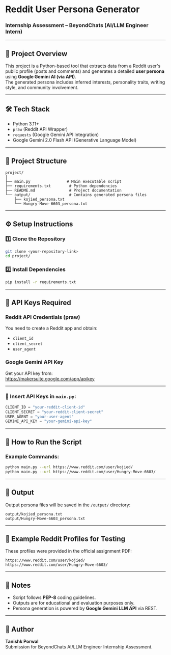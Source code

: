 
# Reddit User Persona Generator  
### Internship Assessment – BeyondChats (AI/LLM Engineer Intern)

---

## 📄 Project Overview  
This project is a Python-based tool that extracts data from a Reddit user's public profile (posts and comments) and generates a detailed **user persona** using **Google Gemini AI (via API)**.  
The generated persona includes inferred interests, personality traits, writing style, and community involvement.

---

## 🛠️ Tech Stack
- Python 3.11+
- `praw` (Reddit API Wrapper)
- `requests` (Google Gemini API Integration)
- Google Gemini 2.0 Flash API (Generative Language Model)

---

## 📂 Project Structure
```
project/
│
├── main.py                # Main executable script
├── requirements.txt        # Python dependencies
├── README.md               # Project documentation
└── output/                 # Contains generated persona files
    ├── kojied_persona.txt
    └── Hungry-Move-6603_persona.txt
```

---

## ⚙️ Setup Instructions

### 1️⃣ Clone the Repository
```bash
git clone <your-repository-link>
cd project/
```

### 2️⃣ Install Dependencies
```bash
pip install -r requirements.txt
```

---

## 🔑 API Keys Required

### Reddit API Credentials (praw)
You need to create a Reddit app and obtain:
- `client_id`
- `client_secret`
- `user_agent`

### Google Gemini API Key
Get your API key from:  
https://makersuite.google.com/app/apikey  

---

### 🔧 Insert API Keys in `main.py`:
```python
CLIENT_ID = "your-reddit-client-id"
CLIENT_SECRET = "your-reddit-client-secret"
USER_AGENT = "your-user-agent"
GEMINI_API_KEY = "your-gemini-api-key"
```

---

## 🚀 How to Run the Script

### Example Commands:
```bash
python main.py --url https://www.reddit.com/user/kojied/
python main.py --url https://www.reddit.com/user/Hungry-Move-6603/
```

---

## 📄 Output
Output persona files will be saved in the `/output/` directory:
```
output/kojied_persona.txt
output/Hungry-Move-6603_persona.txt
```

---

## 📝 Example Reddit Profiles for Testing
These profiles were provided in the official assignment PDF:
```
https://www.reddit.com/user/kojied/
https://www.reddit.com/user/Hungry-Move-6603/
```

---

## 📌 Notes
- Script follows **PEP-8** coding guidelines.
- Outputs are for educational and evaluation purposes only.
- Persona generation is powered by **Google Gemini LLM API** via REST.

---

## 🙋 Author
**Tanishk Porwal**  
Submission for BeyondChats AI/LLM Engineer Internship Assessment.
